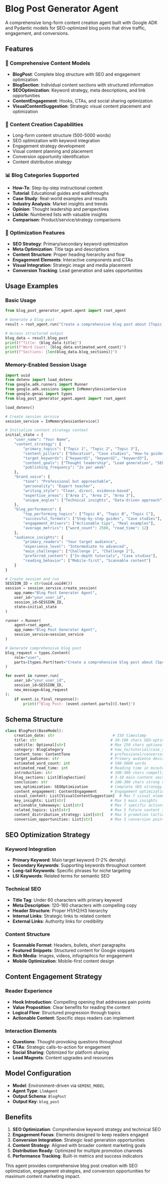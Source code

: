 # Blog Post Generator Agent

A comprehensive long-form content creation agent built with Google ADK and Pydantic models for SEO-optimized blog posts that drive traffic, engagement, and conversions.

## Features

### 📝 **Comprehensive Content Models**
- **BlogPost**: Complete blog structure with SEO and engagement optimization
- **BlogSection**: Individual content sections with structured information
- **SEOOptimization**: Keyword strategy, meta descriptions, and link opportunities
- **ContentEngagement**: Hooks, CTAs, and social sharing optimization
- **VisualContentSuggestion**: Strategic visual content placement and optimization

### 🎯 **Content Creation Capabilities**
- Long-form content structure (500-5000 words)
- SEO optimization with keyword integration
- Engagement strategy development
- Visual content planning and placement
- Conversion opportunity identification
- Content distribution strategy

### 📊 **Blog Categories Supported**
- **How-To**: Step-by-step instructional content
- **Tutorial**: Educational guides and walkthroughs
- **Case Study**: Real-world examples and results
- **Industry Analysis**: Market insights and trends
- **Opinion**: Thought leadership and perspectives
- **Listicle**: Numbered lists with valuable insights
- **Comparison**: Product/service/strategy comparisons

### 🔧 **Optimization Features**
- **SEO Strategy**: Primary/secondary keyword optimization
- **Meta Optimization**: Title tags and descriptions
- **Content Structure**: Proper heading hierarchy and flow
- **Engagement Elements**: Interactive components and CTAs
- **Visual Integration**: Strategic image and media placement
- **Conversion Tracking**: Lead generation and sales opportunities

## Usage Examples

### Basic Usage
```python
from blog_post_generator_agent.agent import root_agent

# Generate a blog post
result = root_agent.run("Create a comprehensive blog post about [Topic] for [Target Audience]")

# Access structured output
blog_data = result.blog_post
print(f"Title: {blog_data.title}")
print(f"Word Count: {blog_data.estimated_word_count}")
print(f"Sections: {len(blog_data.blog_sections)}")
```

### Memory-Enabled Session Usage
```python
import uuid
from dotenv import load_dotenv
from google.adk.runners import Runner
from google.adk.sessions import InMemorySessionService
from google.genai import types
from blog_post_generator_agent.agent import root_agent

load_dotenv()

# Create session service
session_service = InMemorySessionService()

# Initialize content strategy context
initial_state = {
    "user_name": "Your Name",
    "content_strategy": {
        "primary_topics": ["Topic 1", "Topic 2", "Topic 3"],
        "content_pillars": ["Education", "Case studies", "How-to guides"],
        "target_keywords": ["keyword1", "keyword2", "keyword3"],
        "content_goals": ["Thought leadership", "Lead generation", "SEO ranking"],
        "publishing_frequency": "2x per week"
    },
    "brand_voice": {
        "tone": "Professional but approachable",
        "personality": "Expert teacher",
        "writing_style": "Clear, direct, evidence-based",
        "expertise_areas": ["Area 1", "Area 2", "Area 3"],
        "unique_angles": ["Technical insights", "Data-driven approach"]
    },
    "blog_performance": {
        "top_performing_topics": ["Topic A", "Topic B", "Topic C"],
        "successful_formats": ["Step-by-step guides", "Case studies"],
        "engagement_drivers": ["Actionable tips", "Real examples"],
        "average_metrics": {"word_count": 2500, "read_time": 12}
    },
    "audience_insights": {
        "primary_readers": "Your target audience",
        "experience_level": "Intermediate to advanced",
        "main_challenges": ["Challenge 1", "Challenge 2"],
        "preferred_content": ["In-depth tutorials", "Case studies"],
        "reading_behavior": ["Mobile-first", "Scannable content"]
    }
}

# Create session and run
SESSION_ID = str(uuid.uuid4())
session = session_service.create_session(
    app_name="Blog Post Generator Agent",
    user_id="your_user_id",
    session_id=SESSION_ID,
    state=initial_state
)

runner = Runner(
    agent=root_agent,
    app_name="Blog Post Generator Agent",
    session_service=session_service
)

# Generate comprehensive blog post
blog_request = types.Content(
    role="user",
    parts=[types.Part(text="Create a comprehensive blog post about [Specific Topic] targeting [Specific Audience] with SEO optimization for [Target Keywords]")]
)

for event in runner.run(
    user_id="your_user_id",
    session_id=SESSION_ID,
    new_message=blog_request
):
    if event.is_final_response():
        print(f"Blog Post: {event.content.parts[0].text}")
```

## Schema Structure

```python
class BlogPost(BaseModel):
    creation_date: str                          # ISO timestamp
    title: str                                 # 30-100 chars SEO-optimized
    subtitle: Optional[str]                    # Max 150 chars optional
    category: BlogCategory                     # how_to/tutorial/case_study/etc
    content_tone: ContentTone                  # professional/conversational/etc
    target_audience: str                       # Primary audience description
    estimated_word_count: int                  # 500-5000 words
    estimated_read_time: int                   # Reading time in minutes
    introduction: str                          # 100-300 chars compelling intro
    blog_sections: List[BlogSection]           # 3-10 main content sections
    conclusion: str                            # 100-300 chars strong conclusion
    seo_optimization: SEOOptimization          # Complete SEO strategy
    content_engagement: ContentEngagement      # Engagement optimization
    visual_content: List[VisualContentSuggestion]  # Max 7 visual elements
    key_insights: List[str]                    # Max 5 main insights
    actionable_takeaways: List[str]            # Max 7 specific actions
    related_topics: List[str]                  # Max 5 future content ideas
    content_distribution_strategy: List[str]   # Max 5 promotion tactics
    conversion_opportunities: List[str]        # Max 3 conversion points
```

## SEO Optimization Strategy

### Keyword Integration
- **Primary Keyword**: Main target keyword (1-2% density)
- **Secondary Keywords**: Supporting keywords throughout content
- **Long-tail Keywords**: Specific phrases for niche targeting
- **LSI Keywords**: Related terms for semantic SEO

### Technical SEO
- **Title Tag**: Under 60 characters with primary keyword
- **Meta Description**: 120-160 characters with compelling copy
- **Header Structure**: Proper H1/H2/H3 hierarchy
- **Internal Links**: Strategic links to related content
- **External Links**: Authority links for credibility

### Content Structure
- **Scannable Format**: Headers, bullets, short paragraphs
- **Featured Snippets**: Structured content for Google snippets
- **Rich Media**: Images, videos, infographics for engagement
- **Mobile Optimization**: Mobile-first content design

## Content Engagement Strategy

### Reader Experience
- **Hook Introduction**: Compelling opening that addresses pain points
- **Value Proposition**: Clear benefits for reading the content
- **Logical Flow**: Structured progression through topics
- **Actionable Content**: Specific steps readers can implement

### Interaction Elements
- **Questions**: Thought-provoking questions throughout
- **CTAs**: Strategic calls-to-action for engagement
- **Social Sharing**: Optimized for platform sharing
- **Lead Magnets**: Content upgrades and resources

## Model Configuration

- **Model**: Environment-driven via `GEMINI_MODEL`
- **Agent Type**: `LlmAgent`
- **Output Schema**: `BlogPost`
- **Output Key**: `blog_post`

## Benefits

1. **SEO Optimization**: Comprehensive keyword strategy and technical SEO
2. **Engagement Focus**: Elements designed to keep readers engaged
3. **Conversion Integration**: Strategic lead generation opportunities
4. **Content Strategy**: Aligned with broader content marketing goals
5. **Distribution Ready**: Optimized for multiple promotion channels
6. **Performance Tracking**: Built-in metrics and success indicators

This agent provides comprehensive blog post creation with SEO optimization, engagement strategies, and conversion opportunities for maximum content marketing impact.